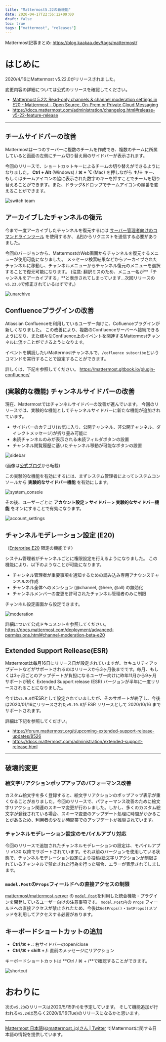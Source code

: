 ```yaml
---
title: "Mattermost5.22の新機能"
date: 2020-04-17T22:56:12+09:00
draft: false
toc: true
tags: ["mattermost", "releases"]
---
```


Mattermost記事まとめ: https://blog.kaakaa.dev/tags/mattermost/

# はじめに

2020/4/16にMattermost v5.22.0がリリースされました。

変更内容の詳細については公式のリリースを確認してください。

* [Mattermost 5\.22: Read\-only channels & channel moderation settings in E20 \- Mattermost \- Open Source, On\-Prem or Private Cloud Messaging](https://mattermost.com/blog/mattermost-5-22-read-only-channels-channel-moderation-settings-in-e20/)
* https://docs.mattermost.com/administration/changelog.html#release-v5-22-feature-release

---


## チームサイドバーの改善

Mattermostは一つのサーバーに複数のチームを作成でき、複数のチームに所属していると画面の左側にチーム切り替え用のサイドバーが表示されます。

今回のリリースで、ショートカットキーによるチームの切り替えができるようになりました。
**Ctrl + Alt** (Windows) / **⌘ + ⌥** (Mac) を押しながら **↑/↓** キー、もしくはチームアイコンの脇に表示された数字のキーを押すことでチームを切り替えることができます。また、ドラッグ&ドロップでチームアイコンの順番を変えることができます。

![switch team](https://blog.kaakaa.dev/images/posts/mattermost/releases-5.22/switch-team.gif)

## アーカイブしたチャンネルの復元

今まで一度アーカイブしたチャンネルを復元するには [サーバー管理者向けのコマンドラインツール](https://docs.mattermost.com/administration/command-line-tools.html#mattermost-channel-restore) を使用するか、 [API](https://api.mattermost.com/#tag/channels/paths/~1channels~1%7Bchannel_id%7D~1restore/post)からリクエストを送信する必要がありました。

今回のバージョンから、MattermostのWeb画面からチャンネルを復元するメニューが使用可能になりました。
メッセージ検索結果などからアーカイブされたチャンネルに移動し、チャンネルメニューからチャンネル復元のメニューを選択することで復元可能になります。
(注意: 翻訳ミスのため、メニュー名が**「チャンネルをアーカイブする」**と表示されてしまっています...次回リリースの`v5.23.0`で修正されているはずです。)

![unarchive](https://blog.kaakaa.dev/images/posts/mattermost/releases-5.22/unarchive.png)

## Confluenceプラグインの改善

Atlassian Confluenceを利用しているユーザー向けに、Cofluenceプラグインが新しくなりました。
この改善により、複数のConfluenceサーバーへ接続できるようになり、また様々なConfluence上のイベントを関連するMattermostチャンネルに流すことができるようになります。

イベントを購読したいMattermostチャンネルで、`/cofluence subscribe`というコマンドを実行することで設定することができます。

詳しくは、下記を参照してください。
https://mattermost.gitbook.io/plugin-confluence/


## (実験的な機能) チャンネルサイドバーの改善

現在、Mattermostではチャンネルサイドバーの改善が進んでいます。
今回のリリースでは、実験的な機能としてチャンネルサイドバーに新たな機能が追加されています。

* サイドバーのカテゴリ(お気に入り、公開チャンネル、非公開チャンネル、ダイレクトメッセージ)が折り畳み可能に
* 未読チャンネルのみが表示される未読フィルダボタンの設置
* チャンネル閲覧履歴に基いたチャンネル移動が可能なボタンの設置

![sidebar](https://mattermost.com/wp-content/uploads/2020/04/5.22-1.gif)

(画像は[公式ブログ](https://mattermost.com/blog/mattermost-5-22-read-only-channels-channel-moderation-settings-in-e20/)から転載)

この実験的な機能を有効にするには、まずシステム管理者によってシステムコンソールから **実験的なサイドバー機能** を有効にします。

![system_console](https://blog.kaakaa.dev/images/posts/mattermost/releases-5.22/sidebar-system-console.png)

その後、ユーザーごとに **アカウント設定 > サイドバー > 実験的なサイドバー機能** をオンにすることで有効になります。

![account_settings](https://blog.kaakaa.dev/images/posts/mattermost/releases-5.22/sidebar-account-settings.png)


## チャンネルモデレーション設定 (E20)

（[Enterprise E20](https://mattermost.com/pricing/) 限定の機能です）

システム管理者がチャンネルごとに権限設定を行えるようになりました。
この機能により、以下のようなことが可能になります。

* チャンネル管理者が重要事項を通知するための読み込み専用アナウンスチャンネルの作成
* チャンネル全体へのメンション (@channel, @here, @all) の無効化
* チャンネルメンバーの変更を許可されたチャンネル管理者のみに制限

チャンネル設定画面から設定できます。

![moderation](https://blog.kaakaa.dev/images/posts/mattermost/releases-5.22/channel-moderation.png)

詳細について公式ドキュメントを参照してください。
https://docs.mattermost.com/deployment/advanced-permissions.html#channel-moderation-beta-e20


## Extended Support Rellease(ESR)

Mattermostは毎月16日にリリース日が設定されていますが、セキュリティアップデートなどがサポートされるのはリリースから3ヶ月後までです。毎月、もしくは3ヶ月ごとのアップデートが負担になるユーザー向けに昨年11月から9ヶ月サポートが続く Extended Support release (ESR) バージョンが半年に一度リリースされることになりました。

今では`v5.9.0`がESRとして設定されていましたが、そのサポートが終了し、今後は2020/01/16にリリースされた`v5.19.0`が ESR リリースとして 2020/10/16 までサポートされます。

詳細は下記を参照してください。

* https://forum.mattermost.org/t/upcoming-extended-support-release-updates/8526
* https://docs.mattermost.com/administration/extended-support-release.html

---

## 破壊的変更

### 絵文字リアクションポップアップのパフォーマンス改善
カスタム絵文字を多く登録すると、絵文字リアクションのポップアップ表示が重くなることがありました。今回のリリースで、パフォーマンス改善のために絵文字リアクション関連のスキーマ変更が行わレました。しかし、多くのカスタム絵文字が登録されている場合、スキーマ変更のアップデート処理に時間がかかることがあるため、利用者の少ない時間帯でのアップデートが推奨されています。

### チャンネルモデレーション設定のモバイルアプリ対応
今回のリリースで追加されたチャンネルモデレーションの設定は、モバイルアプリ v1.30 以降でサポートされています。それ以前のバージョンを使用している状態で、チャンネルモデレーション設定により投稿/絵文字リアクションが制限されているチャンネルで禁止された行為を行った場合、エラーが表示されてしまします。

### `model.Post`の`Props`フィールドへの直接アクセスの制限
[mattermost/mattermost-server](https://github.com/mattermost/mattermost-server/) の [`model.Post`](https://github.com/mattermost/mattermost-server/blob/master/model/post.go#L68)を利用した統合機能・プラグインを開発しているユーザー向けの注意事項です。
`model.Post`内の `Props` フィールドへの直接アクセスが禁止されたため、今後は`GetProps()`・`SetProps()`メソッドを利用してアクセスする必要があります。

## キーボードショートカットの追加

* **Ctrl/⌘ + .**: 右サイドバーのopen/close
* **Ctrl/⌘ + shift + /**: 直前のメッセージにリアクション

キーボードショートカットは **Ctrl / ⌘ + /**で確認することができます。

![shortcut](https://blog.kaakaa.dev/images/posts/mattermost/releases-5.22/shortcut.png)



# おわりに

次の`v5.23`のリリースは2020/5/15(Fri)を予定しています。
そして機能追加が行われる`v5.24`は恐らく2020/6/16(Tue)のリリースになるかと思います。

---

[Mattermost 日本語\(@mattermost\_jp\)さん \| Twitter](https://twitter.com/mattermost_jp?lang=ja) でMattermostに関する日本語の情報を提供しています。
